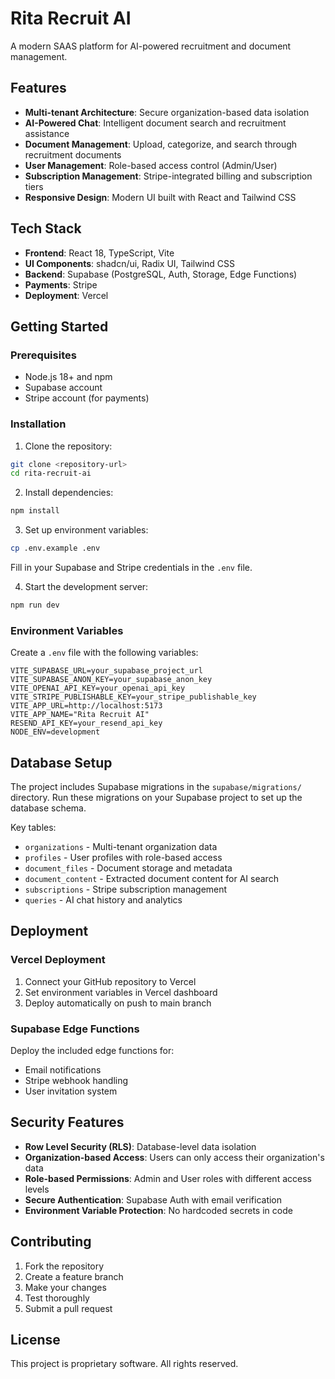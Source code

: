 # Rita Recruit AI

A modern SAAS platform for AI-powered recruitment and document management.

## Features

- **Multi-tenant Architecture**: Secure organization-based data isolation
- **AI-Powered Chat**: Intelligent document search and recruitment assistance
- **Document Management**: Upload, categorize, and search through recruitment documents
- **User Management**: Role-based access control (Admin/User)
- **Subscription Management**: Stripe-integrated billing and subscription tiers
- **Responsive Design**: Modern UI built with React and Tailwind CSS

## Tech Stack

- **Frontend**: React 18, TypeScript, Vite
- **UI Components**: shadcn/ui, Radix UI, Tailwind CSS
- **Backend**: Supabase (PostgreSQL, Auth, Storage, Edge Functions)
- **Payments**: Stripe
- **Deployment**: Vercel

## Getting Started

### Prerequisites

- Node.js 18+ and npm
- Supabase account
- Stripe account (for payments)

### Installation

1. Clone the repository:
```bash
git clone <repository-url>
cd rita-recruit-ai
```

2. Install dependencies:
```bash
npm install
```

3. Set up environment variables:
```bash
cp .env.example .env
```

Fill in your Supabase and Stripe credentials in the `.env` file.

4. Start the development server:
```bash
npm run dev
```

### Environment Variables

Create a `.env` file with the following variables:

```env
VITE_SUPABASE_URL=your_supabase_project_url
VITE_SUPABASE_ANON_KEY=your_supabase_anon_key
VITE_OPENAI_API_KEY=your_openai_api_key
VITE_STRIPE_PUBLISHABLE_KEY=your_stripe_publishable_key
VITE_APP_URL=http://localhost:5173
VITE_APP_NAME="Rita Recruit AI"
RESEND_API_KEY=your_resend_api_key
NODE_ENV=development
```

## Database Setup

The project includes Supabase migrations in the `supabase/migrations/` directory. Run these migrations on your Supabase project to set up the database schema.

Key tables:
- `organizations` - Multi-tenant organization data
- `profiles` - User profiles with role-based access
- `document_files` - Document storage and metadata
- `document_content` - Extracted document content for AI search
- `subscriptions` - Stripe subscription management
- `queries` - AI chat history and analytics

## Deployment

### Vercel Deployment

1. Connect your GitHub repository to Vercel
2. Set environment variables in Vercel dashboard
3. Deploy automatically on push to main branch

### Supabase Edge Functions

Deploy the included edge functions for:
- Email notifications
- Stripe webhook handling
- User invitation system

## Security Features

- **Row Level Security (RLS)**: Database-level data isolation
- **Organization-based Access**: Users can only access their organization's data
- **Role-based Permissions**: Admin and User roles with different access levels
- **Secure Authentication**: Supabase Auth with email verification
- **Environment Variable Protection**: No hardcoded secrets in code

## Contributing

1. Fork the repository
2. Create a feature branch
3. Make your changes
4. Test thoroughly
5. Submit a pull request

## License

This project is proprietary software. All rights reserved.
